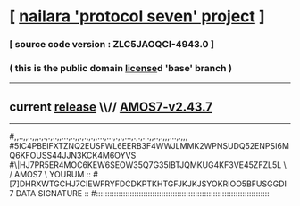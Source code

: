 
# [ [nailara 'protocol seven' project](http://nailara.network/) ]

### [ source code version : ZLC5JAOQCI-4943.0 ]

### ( this is the public domain [license](../license)d 'base' branch )
---
## current [release](https://github.com/nailara-technologies/protocol-7/releases) \\\\// [AMOS7-v2.43.7](https://github.com/nailara-technologies/protocol-7/releases/tag/AMOS7-v2.43.7)
---

#,,..,,..,,,.,.,.,..,,...,..,,.,.,,.,,...,...,.,.,...,.,.,...,,..,.,,,...,.,,,
#5IC4PBEIFXTZNQ2EUSFWL6EERB3F4WWJLMMK2WPNSUDQ52ENPSI6MQ6KFOUSS44JJN3KCK4M6OYVS
#\\\|HJ7PR5ER4MOC6KEW6SEOW35Q7G35IBTJQMKUG4KF3VE45ZFZL5L \ / AMOS7 \ YOURUM ::
#\[7]DHRXWTGCHJ7CIEWFRYFDCDKPTKHTGFJKJKJSYOKRIOO5BFUSGGDI 7  DATA SIGNATURE ::
#:::::::::::::::::::::::::::::::::::::::::::::::::::::::::::::::::::::::::::::
